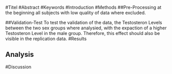 #Titel
#Abstract
#Keywords
#Introduction
#Methods
##Pre-Processing 
at the beginning all subjects with low quality of data where excluded. 

##Validation-Test 
To test the validation of the data, the Testosteron Levels between the two sex groups where analysied, with the expaction of a higher Testosteron Level in the male group. Therefore, this effect should also be visible in the replication data.
#Results 
## Analysis


#Discussion
